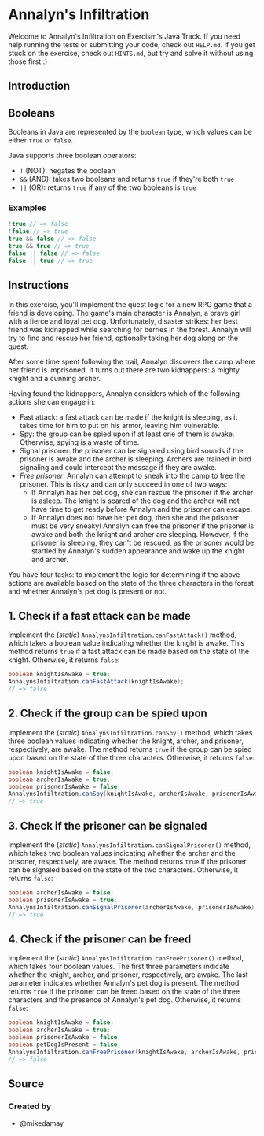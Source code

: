 # Annalyn's Infiltration

Welcome to Annalyn's Infiltration on Exercism's Java Track.
If you need help running the tests or submitting your code, check out `HELP.md`.
If you get stuck on the exercise, check out `HINTS.md`, but try and solve it without using those first :)

## Introduction

## Booleans

Booleans in Java are represented by the `boolean` type, which values can be either `true` or `false`.

Java supports three boolean operators:  

- `!` (NOT): negates the boolean  
- `&&` (AND): takes two booleans and returns `true` if they're both `true`
- `||` (OR): returns `true` if any of the two booleans is `true`

### Examples

```java
!true // => false
!false // => true
true && false // => false
true && true // => true
false || false // => false
false || true // => true
```

## Instructions

In this exercise, you'll implement the quest logic for a new RPG game that a friend is developing.
The game's main character is Annalyn, a brave girl with a fierce and loyal pet dog.
Unfortunately, disaster strikes: her best friend was kidnapped while searching for berries in the forest.
Annalyn will try to find and rescue her friend, optionally taking her dog along on the quest.

After some time spent following the trail, Annalyn discovers the camp where her friend is imprisoned.
It turns out there are two kidnappers: a mighty knight and a cunning archer.

Having found the kidnappers, Annalyn considers which of the following actions she can engage in:

- Fast attack: a fast attack can be made if the knight is sleeping, as it takes time for him to put on his armor, leaving him vulnerable.
- Spy: the group can be spied upon if at least one of them is awake.
  Otherwise, spying is a waste of time.
- Signal prisoner: the prisoner can be signaled using bird sounds if the prisoner is awake and the archer is sleeping.
  Archers are trained in bird signaling and could intercept the message if they are awake.
- _Free prisoner_: Annalyn can attempt to sneak into the camp to free the prisoner.
  This is risky and can only succeed in one of two ways:
  - If Annalyn has her pet dog, she can rescue the prisoner if the archer is asleep.
    The knight is scared of the dog and the archer will not have time to get ready before Annalyn and the prisoner can escape.
  - If Annalyn does not have her pet dog, then she and the prisoner must be very sneaky!
    Annalyn can free the prisoner if the prisoner is awake and both the knight and archer are sleeping.
    However, if the prisoner is sleeping, they can't be rescued, as the prisoner would be startled by Annalyn's sudden appearance and wake up the knight and archer.

You have four tasks: to implement the logic for determining if the above actions are available based on the state of the three characters in the forest and whether Annalyn's pet dog is present or not.

## 1. Check if a fast attack can be made

Implement the (_static_) `AnnalynsInfiltration.canFastAttack()` method, which takes a boolean value indicating whether the knight is awake.
This method returns `true` if a fast attack can be made based on the state of the knight.
Otherwise, it returns `false`:

```java
boolean knightIsAwake = true;
AnnalynsInfiltration.canFastAttack(knightIsAwake);
// => false
```

## 2. Check if the group can be spied upon

Implement the (_static_) `AnnalynsInfiltration.canSpy()` method, which takes three boolean values indicating whether the knight, archer, and prisoner, respectively, are awake.
The method returns `true` if the group can be spied upon based on the state of the three characters.
Otherwise, it returns `false`:

```java
boolean knightIsAwake = false;
boolean archerIsAwake = true;
boolean prisonerIsAwake = false;
AnnalynsInfiltration.canSpy(knightIsAwake, archerIsAwake, prisonerIsAwake);
// => true
```

## 3. Check if the prisoner can be signaled

Implement the (_static_) `AnnalynsInfiltration.canSignalPrisoner()` method, which takes two boolean values indicating whether the archer and the prisoner, respectively, are awake.
The method returns `true` if the prisoner can be signaled based on the state of the two characters.
Otherwise, it returns `false`:

```java
boolean archerIsAwake = false;
boolean prisonerIsAwake = true;
AnnalynsInfiltration.canSignalPrisoner(archerIsAwake, prisonerIsAwake);
// => true
```

## 4. Check if the prisoner can be freed

Implement the (_static_) `AnnalynsInfiltration.canFreePrisoner()` method, which takes four boolean values.
The first three parameters indicate whether the knight, archer, and prisoner, respectively, are awake.
The last parameter indicates whether Annalyn's pet dog is present.
The method returns `true` if the prisoner can be freed based on the state of the three characters and the presence of Annalyn's pet dog.
Otherwise, it returns `false`:

```java
boolean knightIsAwake = false;
boolean archerIsAwake = true;
boolean prisonerIsAwake = false;
boolean petDogIsPresent = false;
AnnalynsInfiltration.canFreePrisoner(knightIsAwake, archerIsAwake, prisonerIsAwake, petDogIsPresent);
// => false
```

## Source

### Created by

- @mikedamay